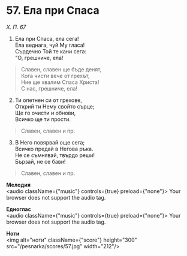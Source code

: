 # 57. Ела при Спаса

_Х. П. 67_

1. Ела при Спаса, ела сега!  
Ела веднага, чуй Му гласа!  
Сърдечно Той те кани сега:  
"О, грешниче, ела!  

> Славен, славен ще бъде денят,  
> Кога чисти вече от грехът,  
> Ние ще хвалим Спаса Христа!  
> С нас, грешниче, ела!

2. Ти опетнен си от грехове,  
Открий ти Нему свойто сърце;  
Ще го очисти и обнови,  
Всичко ще ти прости.  

> Славен, славен и пр.  

3. В Него повярвай още сега;  
Всичко предай в Негова ръка.  
Не се съмнявай, твърдо реши!  
Бързай, не се бави!  

> Славен, славен и пр.

**Мелодия**  
<audio className={"music"} controls={true} preload={"none"}>
    <source src="/pesnarka/mp3/57.mp3" type="audio/mpeg"/>
    Your browser does not support the audio tag.
</audio>

**Едноглас**  
<audio className={"music"} controls={true} preload={"none"}>
    <source src="/pesnarka/transp/57.mp3" type="audio/mpeg"/>
    Your browser does not support the audio tag.
</audio>

**Ноти**  
<img alt="ноти" className={"score"} height="300" src="/pesnarka/scores/57.jpg" width="212"/>

